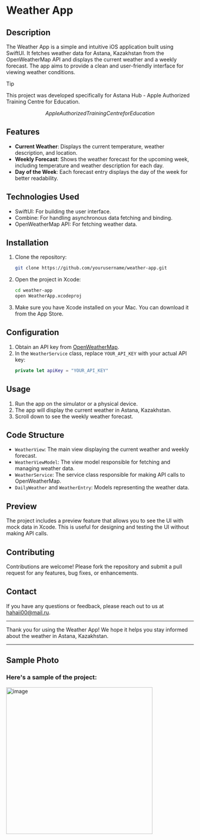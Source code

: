 # Weather App

## Description

The Weather App is a simple and intuitive iOS application built using SwiftUI. It fetches weather data for Astana, Kazakhstan from the OpenWeatherMap API and displays the current weather and a weekly forecast. The app aims to provide a clean and user-friendly interface for viewing weather conditions.

> [!TIP]
> This project was developed specifically for Astana Hub - Apple Authorized Training Centre for Education.

$$Apple    Authorized    Training    Centre    for    Education$$

## Features

- **Current Weather**: Displays the current temperature, weather description, and location.
- **Weekly Forecast**: Shows the weather forecast for the upcoming week, including temperature and weather description for each day.
- **Day of the Week**: Each forecast entry displays the day of the week for better readability.

## Technologies Used

- SwiftUI: For building the user interface.
- Combine: For handling asynchronous data fetching and binding.
- OpenWeatherMap API: For fetching weather data.

## Installation

1. Clone the repository:
    ```sh
    git clone https://github.com/yourusername/weather-app.git
    ```
2. Open the project in Xcode:
    ```sh
    cd weather-app
    open WeatherApp.xcodeproj
    ```
3. Make sure you have Xcode installed on your Mac. You can download it from the App Store.

## Configuration

1. Obtain an API key from [OpenWeatherMap](https://openweathermap.org/api).
2. In the `WeatherService` class, replace `YOUR_API_KEY` with your actual API key:
    ```swift
    private let apiKey = "YOUR_API_KEY"
    ```

## Usage

1. Run the app on the simulator or a physical device.
2. The app will display the current weather in Astana, Kazakhstan.
3. Scroll down to see the weekly weather forecast.

## Code Structure

- `WeatherView`: The main view displaying the current weather and weekly forecast.
- `WeatherViewModel`: The view model responsible for fetching and managing weather data.
- `WeatherService`: The service class responsible for making API calls to OpenWeatherMap.
- `DailyWeather` and `WeatherEntry`: Models representing the weather data.

## Preview

The project includes a preview feature that allows you to see the UI with mock data in Xcode. This is useful for designing and testing the UI without making API calls.

## Contributing

Contributions are welcome! Please fork the repository and submit a pull request for any features, bug fixes, or enhancements.

## Contact

If you have any questions or feedback, please reach out to us at hahaii00@mail.ru.

---

Thank you for using the Weather App! We hope it helps you stay informed about the weather in Astana, Kazakhstan.

---

## Sample Photo

### Here's a sample of the project:
<img width="393" alt="image" src="https://github.com/user-attachments/assets/a15ca635-a234-4808-85f3-e88ea79857c2">



